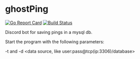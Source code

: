 # ghostPing
[![Go Report Card](https://goreportcard.com/badge/github.com/TheTipo01/ghostPing)](https://goreportcard.com/report/github.com/TheTipo01/ghostPing)
[![Build Status](https://travis-ci.com/TheTipo01/ghostPing.svg?branch=master)](https://travis-ci.com/TheTipo01/ghostPing)

Discord bot for saving pings in a mysql db.

Start the program with the following parameters: 

-t <discord token> and -d <data source, like user:pass@tcp(ip:3306)/database>
